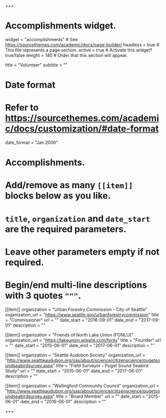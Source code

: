 +++
# Accomplishments widget.
widget = "accomplishments"  # See https://sourcethemes.com/academic/docs/page-builder/
headless = true  # This file represents a page section.
active = true  # Activate this widget? true/false
weight = 140  # Order that this section will appear.

title = "Volunteer"
subtitle = ""

# Date format
#   Refer to https://sourcethemes.com/academic/docs/customization/#date-format
date_format = "Jan 2006"

# Accomplishments.
#   Add/remove as many `[[item]]` blocks below as you like.
#   `title`, `organization` and `date_start` are the required parameters.
#   Leave other parameters empty if not required.
#   Begin/end multi-line descriptions with 3 quotes `"""`.

[[item]]
  organization = "Urban Forestry Commission - City of Seattle"
  organization_url = "https://www.seattle.gov/urbanforestrycommission"
  title = "Commissioner"
  url = ""
  date_start = "2016-09-01"
  date_end = "2017-09-01" 
  description = ""
  
[[item]]
  organization = "Friends of North Lake Union (FONLU)"
  organization_url = "https://lakeunion.wixsite.com/fonlu"
  title = "Founder"
  url = ""
  date_start = "2015-06-01"
  date_end = "2017-06-01"
  description = ""
  
[[item]]
  organization = "Seattle Audobon Society"
  organization_url = "http://www.seattleaudubon.org/sas/about/science/citizenscience/pugetsoundseabirdsurvey.aspx"
  title = "Field Surveyor - Puget Sound Seabird Study"
  url = ""
  date_start = "2015-06-01"
  date_end = "2017-06-01"
  description = ""
  
[[item]]
  organization = "Wallingford Community Council"
  organization_url = "http://www.seattleaudubon.org/sas/about/science/citizenscience/pugetsoundseabirdsurvey.aspx"
  title = "Board Member"
  url = ""
  date_start = "2015-06-01"
  date_end = "2016-06-01"
  description = ""
  
+++
